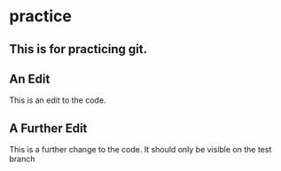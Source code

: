 # practice
This is for practicing git.
----------------------------
## An Edit
This is an edit to the code.

## A Further Edit
This is a further change to the code.
It should only be visible on the test branch